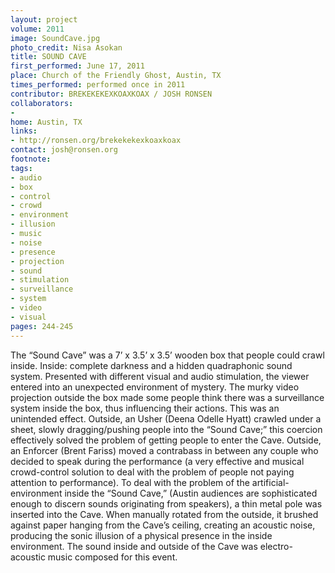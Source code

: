 ```yaml
---
layout: project
volume: 2011
image: SoundCave.jpg
photo_credit: Nisa Asokan
title: SOUND CAVE
first_performed: June 17, 2011
place: Church of the Friendly Ghost, Austin, TX
times_performed: performed once in 2011
contributor: BREKEKEKEXKOAXKOAX / JOSH RONSEN
collaborators:
- 
home: Austin, TX
links:
- http://ronsen.org/brekekekexkoaxkoax
contact: josh@ronsen.org
footnote: 
tags:
- audio
- box
- control
- crowd
- environment
- illusion
- music
- noise
- presence
- projection
- sound
- stimulation
- surveillance
- system
- video
- visual
pages: 244-245
---
```


The “Sound Cave” was a 7’ x 3.5’ x 3.5’ wooden box that people could crawl inside. Inside: complete darkness and a hidden quadraphonic sound system. Presented with different visual and audio stimulation, the viewer entered into an unexpected environment of mystery. The murky video projection outside the box made some people think there was a surveillance system inside the box, thus influencing their actions. This was an unintended effect. Outside, an Usher (Deena Odelle Hyatt) crawled under a sheet, slowly dragging/pushing people into the “Sound Cave;” this coercion effectively solved the problem of getting people to enter the Cave. Outside, an Enforcer (Brent Fariss) moved a contrabass in between any couple who decided to speak during the performance (a very effective and musical crowd-control solution to deal with the problem of people not paying attention to performance). To deal with the problem of the artificial-environment inside the “Sound Cave,” (Austin audiences are sophisticated enough to discern sounds originating from speakers), a thin metal pole was inserted into the Cave. When manually rotated from the outside, it brushed against paper hanging from the Cave’s ceiling, creating an acoustic noise, producing the sonic illusion of a physical presence in the inside environment. The sound inside and outside of the Cave was electro-acoustic music composed for this event.
